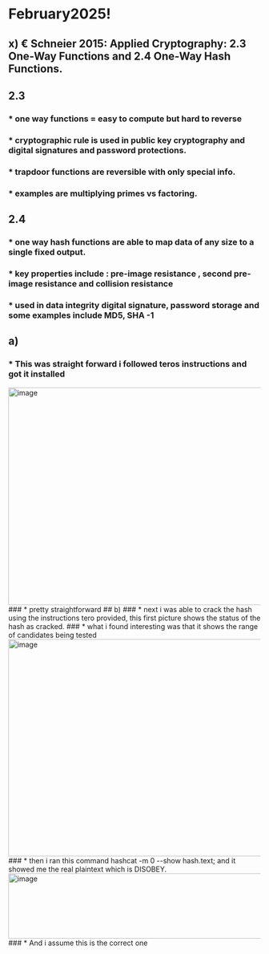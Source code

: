 # February2025!
## x) € Schneier 2015: Applied Cryptography: 2.3 One-Way Functions and 2.4 One-Way Hash Functions.
## 2.3 
### * one way functions = easy to compute but hard to reverse
### * cryptographic rule is used in  public key cryptography and digital signatures and password protections.
### * trapdoor functions are reversible with only special info.
### * examples are multiplying primes vs factoring.
## 2.4
### * one way hash functions are able to map data of any size to a single fixed output.
### * key properties include : pre-image resistance , second pre-image resistance and collision resistance
### * used in data integrity digital signature, password storage and some examples include MD5, SHA -1
## a) 
### * This was straight forward i followed teros instructions and got it installed
<img width="729" height="434" alt="image" src="https://github.com/user-attachments/assets/3f548db0-cfa5-4298-95aa-a8f814d18405" />
### * pretty straightforward
## b) 
### * next i was able to crack the hash using the instructions tero provided, this first picture shows the status of the hash as cracked.
### * what i found interesting was that it shows the range of candidates being tested
<img width="732" height="433" alt="image" src="https://github.com/user-attachments/assets/f0fc0473-bcba-4270-bbb3-b96fa975489e" />
### * then i ran this command hashcat -m 0 --show hash.text; and it showed me the real plaintext which is DISOBEY.
<img width="1076" height="130" alt="image" src="https://github.com/user-attachments/assets/077623cc-bae5-4f0b-beb6-4ec260771a9b" />
### * And i assume this is the correct one

